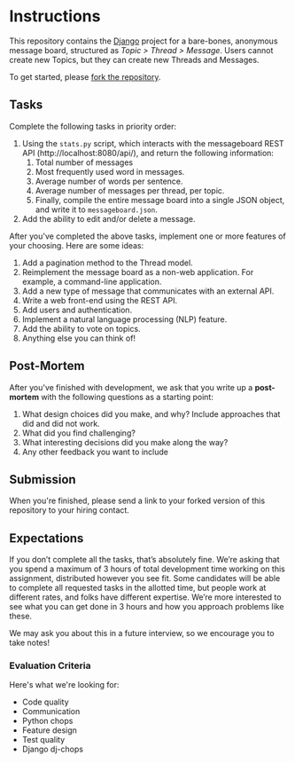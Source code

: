 # Instructions

This repository contains the [Django](https://docs.djangoproject.com/en/2.2/)
project for a bare-bones, anonymous message board, structured as *Topic > Thread > Message*.
Users cannot create new Topics, but they can create new Threads and
Messages.

To get started, please [fork the
repository](https://github.com/CloudBoltSoftware/coding-exercise/fork).

## Tasks

Complete the following tasks in priority order:

1. Using the `stats.py` script, which interacts with the messageboard REST API
   (http://localhost:8080/api/), and return the following information:
    1. Total number of messages
    1. Most frequently used word in messages.
    1. Average number of words per sentence.
    1. Average number of messages per thread, per topic.
    1. Finally, compile the entire message board into a single JSON object, and
       write it to `messageboard.json`.
1. Add the ability to edit and/or delete a message.

After you've completed the above tasks, implement one or more features of your
choosing. Here are some ideas:

1. Add a pagination method to the Thread model.
1. Reimplement the message board as a non-web application. For example, a
   command-line application.
1. Add a new type of message that communicates with an external API.
1. Write a web front-end using the REST API.
1. Add users and authentication.
1. Implement a natural language processing (NLP) feature.
1. Add the ability to vote on topics.
1. Anything else you can think of!

## Post-Mortem

After you've finished with development, we ask that you write up a
**post-mortem** with the following questions as a starting point:

1. What design choices did you make, and why? Include approaches that did and
   did not work.
1. What did you find challenging?
1. What interesting decisions did you make along the way?
1. Any other feedback you want to include

## Submission

When you're finished, please send a link to your forked version of this
repository to your hiring contact.

## Expectations

If you don’t complete all the tasks, that’s absolutely fine. We’re asking that
you spend a maximum of 3 hours of total development time working on this
assignment, distributed however you see fit. Some candidates will be able to
complete all requested tasks in the allotted time, but people work at different
rates, and folks have different expertise. We’re more interested to see what you
can get done in 3 hours and how you approach problems like these.

We may ask you about this in a future interview, so we encourage you to take
notes!

### Evaluation Criteria

Here's what we're looking for:

* Code quality
* Communication
* Python chops
* Feature design
* Test quality
* Django dj-chops